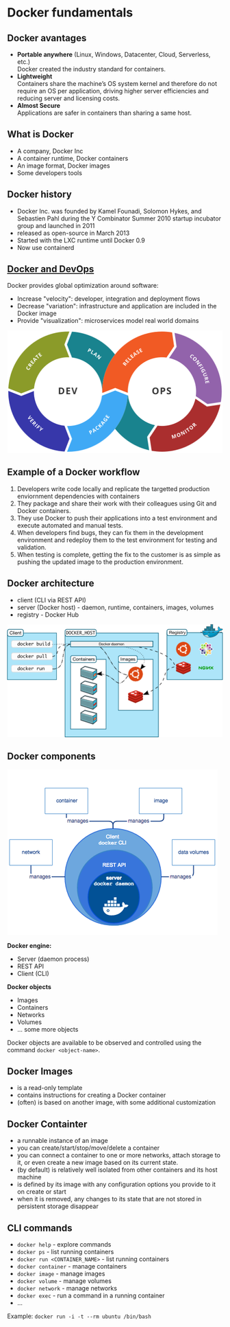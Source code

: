 
# Docker fundamentals



## Docker avantages

  - **Portable anywhere** (Linux, Windows, Datacenter, Cloud, Serverless, etc.)   
    Docker created the industry standard for containers.
  - **Lightweight**   
    Containers share the machine’s OS system kernel and therefore do not require an OS per application, driving higher server efficiencies and reducing server and licensing costs.
  - **Almost Secure**   
    Applications are safer in containers than sharing a same host.

## What is Docker

- A company, Docker Inc
- A container runtime, Docker containers
- An image format, Docker images
- Some developers tools

## Docker history

- Docker Inc. was founded by Kamel Founadi, Solomon Hykes, and Sebastien Pahl during the Y Combinator Summer 2010 startup incubator group and launched in 2011
- released as open-source in March 2013
- Started with the LXC runtime until Docker 0.9
- Now use containerd

## [Docker and DevOps](https://www.docker.com/resources/white-papers/docker-and-three-ways-devops)

Docker provides global optimization around software:

- Increase "velocity": developer, integration and deployment flows
- Decrease "variation": infrastructure and application are included in the Docker image
- Provide "visualization": microservices model real world domains

![DevOps life cycle](./assets/devops.png)

## Example of a Docker workflow

1. Developers write code locally and replicate the targetted production enviornment dependencies with containers
2. They package and share their work with their colleagues using Git and Docker containers.
3. They use Docker to push their applications into a test environment and execute automated and manual tests.
4. When developers find bugs, they can fix them in the development environment and redeploy them to the test environment for testing and validation.
5. When testing is complete, getting the fix to the customer is as simple as pushing the updated image to the production environment.

## Docker architecture

- client (CLI via REST API)
- server (Docker host) - daemon, runtime, containers, images, volumes
- registry - Docker Hub

![Docker architecture](./assets/docker-architecture.png)

## Docker components

![Docker objects and Docker engine](./assets/docker-engine-components.png)

**Docker engine:**

- Server (daemon process)
- REST API
- Client (CLI)

**Docker objects**

- Images
- Containers
- Networks
- Volumes
- ... some more objects

Docker objects are available to be observed and controlled using the command `docker <object-name>`.

## Docker Images

- is a read-only template
- contains instructions for creating a Docker container
- (often) is based on another image, with some additional customization

## Docker Containter

- a runnable instance of an image
- you can create/start/stop/move/delete a container
- you can connect a container to one or more networks, attach storage to it, or even create a new image based on its current state.
- (by default) is relatively well isolated from other containers and its host machine
- is defined by its image with any configuration options you provide to it on create or start
- when it is removed, any changes to its state that are not stored in persistent storage disappear

## CLI commands

- `docker help` - explore commands
- `docker ps` - list running containers
- `docker run <CONTAINER_NAME>` - list running containers
- `docker container` - manage containers
- `docker image` - manage images
- `docker volume` - manage volumes
- `docker network` - manage networks
- `docker exec` - run a command in a running container
- ...

Example: `docker run -i -t --rm ubuntu /bin/bash`
